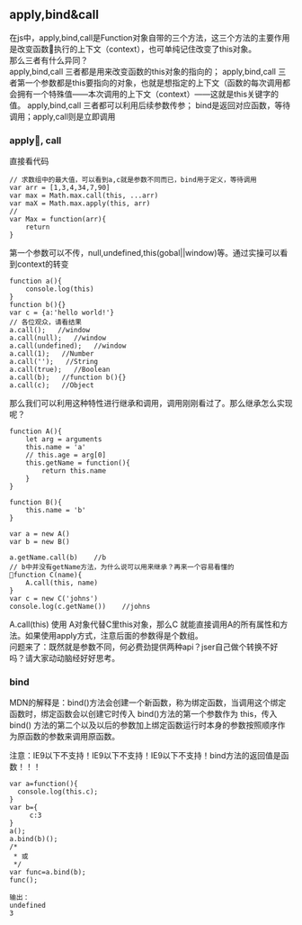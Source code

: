 ## apply,bind&call
在js中，apply,bind,call是Function对象自带的三个方法，这三个方法的主要作用是改变函数执行的上下文（context），也可单纯记住改变了this对象。  
那么三者有什么异同？  
apply,bind,call 三者都是用来改变函数的this对象的指向的；
apply,bind,call 三者第一个参数都是this要指向的对象，也就是想指定的上下文（函数的每次调用都会拥有一个特殊值——本次调用的上下文（context）——这就是this关键字的值。
apply,bind,call 三者都可以利用后续参数传参；
bind是返回对应函数，等待调用；apply,call则是立即调用
### apply, call
直接看代码  
```
// 求数组中的最大值，可以看到a,c就是参数不同而已，bind用于定义，等待调用
var arr = [1,3,4,34,7,90]
var max = Math.max.call(this, ...arr)
var maX = Math.max.apply(this, arr)
// 
var Max = function(arr){
    return 
}
```
第一个参数可以不传，null,undefined,this(gobal||window)等。通过实操可以看到context的转变
```
function a(){
    console.log(this)
}
function b(){}
var c = {a:'hello world!'}
// 各位观众，请看结果
a.call();   //window
a.call(null);   //window
a.call(undefined);   //window
a.call(1);   //Number
a.call('');   //String
a.call(true);   //Boolean
a.call(b);   //function b(){}
a.call(c);   //Object
```
那么我们可以利用这种特性进行继承和调用，调用刚刚看过了。那么继承怎么实现呢？
```
function A(){
    let arg = arguments
    this.name = 'a'
    // this.age = arg[0]
    this.getName = function(){
        return this.name
    }
}

function B(){
    this.name = 'b'
}

var a = new A()
var b = new B()

a.getName.call(b)    //b
// b中并没有getName方法，为什么说可以用来继承？再来一个容易看懂的
function C(name){
    A.call(this, name)
}
var c = new C('johns')
console.log(c.getName())    //johns
```
A.call(this) 使用 A对象代替C里this对象，那么C
就能直接调用A的所有属性和方法。如果使用apply方式，注意后面的参数得是个数组。  
问题来了：既然就是参数不同，何必费劲提供两种api？jser自己做个转换不好吗？请大家动动脑经好好思考。
### bind 
MDN的解释是：bind()方法会创建一个新函数，称为绑定函数，当调用这个绑定函数时，绑定函数会以创建它时传入 bind()方法的第一个参数作为 this，传入 bind() 方法的第二个以及以后的参数加上绑定函数运行时本身的参数按照顺序作为原函数的参数来调用原函数。  

注意：IE9以下不支持！IE9以下不支持！IE9以下不支持！bind方法的返回值是函数！！！  
```
var a=function(){   
  console.log(this.c);   
}
var b={ 
     c:3   
}   
a();  
a.bind(b)();
/*
 * 或
 */
var func=a.bind(b);   
func();

输出：
undefined
3
```
